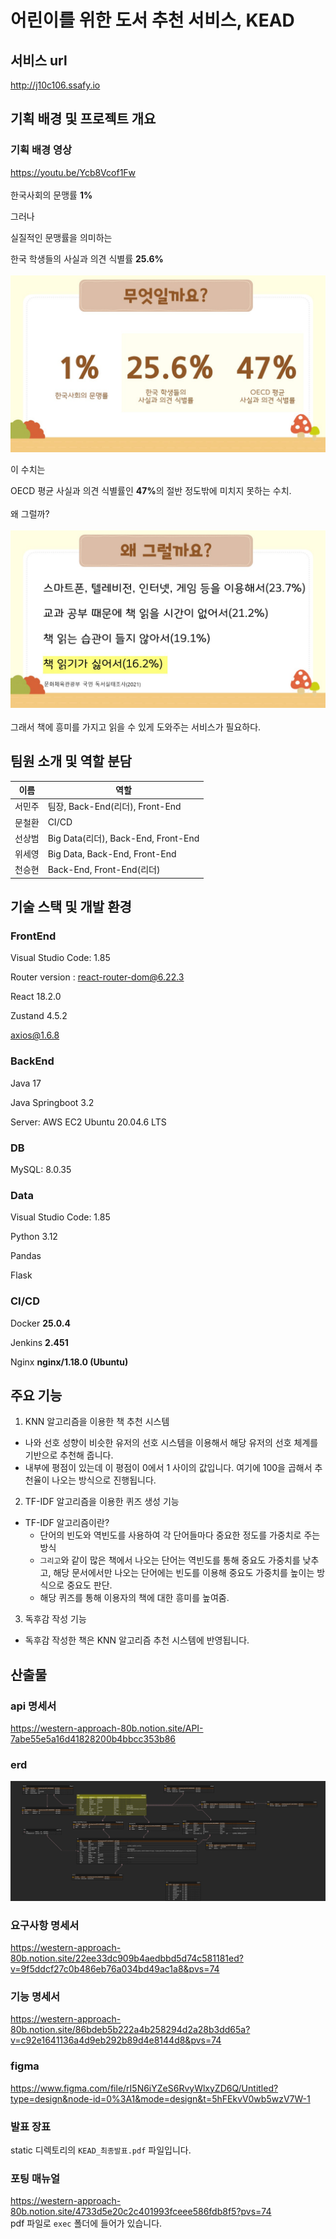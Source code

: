 # 어린이를 위한 도서 추천 서비스, KEAD

## 서비스 url

http://j10c106.ssafy.io

## 기획 배경 및 프로젝트 개요

### 기획 배경 영상

https://youtu.be/Ycb8Vcof1Fw
<br><br>
한국사회의 문맹률 <b>1%</b>

그러나

실질적인 문맹률을 의미하는

한국 학생들의 사실과 의견 식별률 <b>25.6%</b>
<br><br>
<img src="static/기획의도1.JPG">

이 수치는

OECD 평균 사실과 의견 식별률인 <b>47%</b>의 절반 정도밖에 미치지 못하는 수치.<br>
<br>왜 그럴까?
<br><br>
<img src="static/기획의도2.JPG">
<br>
<br>
그래서 책에 흥미를 가지고 읽을 수 있게 도와주는 서비스가 필요하다.

## 팀원 소개 및 역할 분담

| 이름   | 역할                                |
| ------ | ----------------------------------- |
| 서민주 | 팀장, Back-End(리더), Front-End     |
| 문철환 | CI/CD                               |
| 선상범 | Big Data(리더), Back-End, Front-End |
| 위세영 | Big Data, Back-End, Front-End       |
| 천승현 | Back-End, Front-End(리더)           |

## 기술 스택 및 개발 환경

### FrontEnd

Visual Studio Code: 1.85

Router version : react-router-dom@6.22.3

React 18.2.0

Zustand 4.5.2

axios@1.6.8

### BackEnd

Java 17

Java Springboot 3.2

Server: AWS EC2 Ubuntu 20.04.6 LTS

### DB

MySQL: 8.0.35

### Data

Visual Studio Code: 1.85

Python 3.12

Pandas

Flask

### CI/CD

Docker **25.0.4**

Jenkins **2.451**

Nginx **nginx/1.18.0 (Ubuntu)**

## 주요 기능

1. KNN 알고리즘을 이용한 책 추천 시스템

- 나와 선호 성향이 비슷한 유저의 선호 시스템을 이용해서 해당 유저의 선호 체계를 기반으로 추천해 줍니다.
- 내부에 평점이 있는데 이 평점이 0에서 1 사이의 값입니다. 여기에 100을 곱해서 추천율이 나오는 방식으로 진행됩니다.<br>

2. TF-IDF 알고리즘을 이용한 퀴즈 생성 기능

- TF-IDF 알고리즘이란?
  - 단어의 빈도와 역빈도를 사용하여 각 단어들마다 중요한 정도를 가중치로 주는 방식
  - `그리고`와 같이 많은 책에서 나오는 단어는 역빈도를 통해 중요도 가중치를 낮추고, 해당 문서에서만 나오는 단어에는 빈도를 이용해 중요도 가중치를 높이는 방식으로 중요도 판단.
  - 해당 퀴즈를 통해 이용자의 책에 대한 흥미를 높여줌.

3. 독후감 작성 기능

- 독후감 작성한 책은 KNN 알고리즘 추천 시스템에 반영됩니다.<br>

## 산출물

### api 명세서

https://western-approach-80b.notion.site/API-7abe55e5a16d41828200b4bbcc353b86

### erd

<img src="static/C106_ERD.png">

### 요구사항 명세서

https://western-approach-80b.notion.site/22ee33dc909b4aedbbd5d74c581181ed?v=9f5ddcf27c0b486eb76a034bd49ac1a8&pvs=74

### 기능 명세서

https://western-approach-80b.notion.site/86bdeb5b222a4b258294d2a28b3dd65a?v=c92e1641136a4d9eb292b89d4e8144d8&pvs=74

### figma

https://www.figma.com/file/rI5N6iYZeS6RvyWlxyZD6Q/Untitled?type=design&node-id=0%3A1&mode=design&t=5hFEkvV0wb5wzV7W-1

### 발표 장표

static 디렉토리의 `KEAD_최종발표.pdf` 파일입니다.

### 포팅 매뉴얼

https://western-approach-80b.notion.site/4733d5e20c2c401993fceee586fdb8f5?pvs=74<br>
pdf 파일로 `exec` 폴더에 들어가 있습니다.
